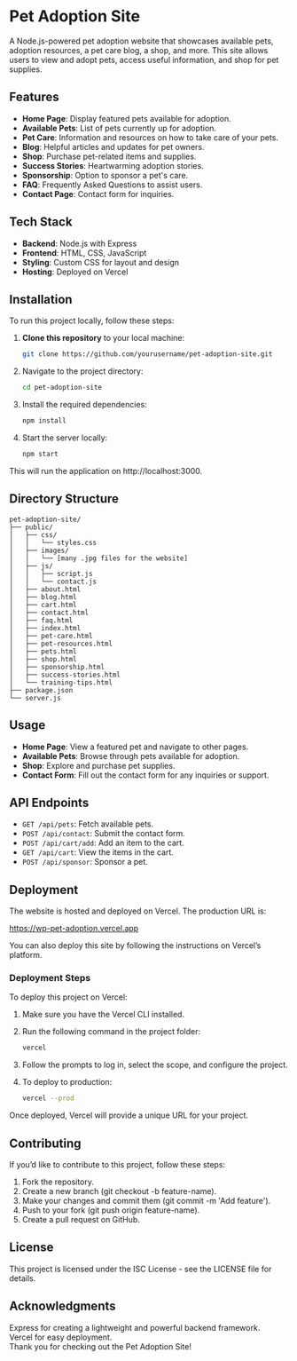 # Pet Adoption Site

A Node.js-powered pet adoption website that showcases available pets, adoption resources, a pet care blog, a shop, and more. This site allows users to view and adopt pets, access useful information, and shop for pet supplies.

## Features

- **Home Page**: Display featured pets available for adoption.
- **Available Pets**: List of pets currently up for adoption.
- **Pet Care**: Information and resources on how to take care of your pets.
- **Blog**: Helpful articles and updates for pet owners.
- **Shop**: Purchase pet-related items and supplies.
- **Success Stories**: Heartwarming adoption stories.
- **Sponsorship**: Option to sponsor a pet's care.
- **FAQ**: Frequently Asked Questions to assist users.
- **Contact Page**: Contact form for inquiries.

## Tech Stack

- **Backend**: Node.js with Express
- **Frontend**: HTML, CSS, JavaScript
- **Styling**: Custom CSS for layout and design
- **Hosting**: Deployed on Vercel

## Installation

To run this project locally, follow these steps:

1. **Clone this repository** to your local machine:

   ```bash
   git clone https://github.com/yourusername/pet-adoption-site.git
   ```

2. Navigate to the project directory:

   ```bash
   cd pet-adoption-site
   ```

3. Install the required dependencies:

   ```bash
   npm install
   ```

4. Start the server locally:

   ```bash
   npm start
   ```

This will run the application on http://localhost:3000.

## Directory Structure

```
pet-adoption-site/
├── public/
│   ├── css/
│   │   └── styles.css
│   ├── images/
│   │   └── [many .jpg files for the website]
│   ├── js/
│   │   ├── script.js
│   │   └── contact.js
│   ├── about.html
│   ├── blog.html
│   ├── cart.html
│   ├── contact.html
│   ├── faq.html
│   ├── index.html
│   ├── pet-care.html
│   ├── pet-resources.html
│   ├── pets.html
│   ├── shop.html
│   ├── sponsorship.html
│   ├── success-stories.html
│   └── training-tips.html
├── package.json
└── server.js
```

## Usage

- **Home Page**: View a featured pet and navigate to other pages.
- **Available Pets**: Browse through pets available for adoption.
- **Shop**: Explore and purchase pet supplies.
- **Contact Form**: Fill out the contact form for any inquiries or support.

## API Endpoints

- `GET /api/pets`: Fetch available pets.
- `POST /api/contact`: Submit the contact form.
- `POST /api/cart/add`: Add an item to the cart.
- `GET /api/cart`: View the items in the cart.
- `POST /api/sponsor`: Sponsor a pet.

## Deployment

The website is hosted and deployed on Vercel. The production URL is:

https://wp-pet-adoption.vercel.app

You can also deploy this site by following the instructions on Vercel’s platform.

### Deployment Steps

To deploy this project on Vercel:

1. Make sure you have the Vercel CLI installed.

2. Run the following command in the project folder:

   ```bash
   vercel
   ```

3. Follow the prompts to log in, select the scope, and configure the project.

4. To deploy to production:

   ```bash
   vercel --prod
   ```

Once deployed, Vercel will provide a unique URL for your project.

## Contributing

If you’d like to contribute to this project, follow these steps:

1. Fork the repository.
2. Create a new branch (git checkout -b feature-name).
3. Make your changes and commit them (git commit -m 'Add feature').
4. Push to your fork (git push origin feature-name).
5. Create a pull request on GitHub.

## License

This project is licensed under the ISC License - see the LICENSE file for details.

## Acknowledgments

Express for creating a lightweight and powerful backend framework.  
Vercel for easy deployment.  
Thank you for checking out the Pet Adoption Site!
